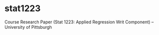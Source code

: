 # stat1223
Course Research Paper (Stat 1223: Applied Regression Writ Component) – University of Pittsburgh

